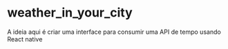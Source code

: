 # weather_in_your_city
A ideia aqui é criar uma interface para consumir uma API de tempo usando React native
